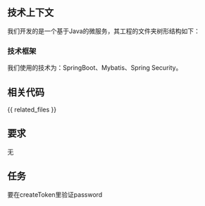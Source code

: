 ## 技术上下文

我们开发的是一个基于Java的微服务，其工程的文件夹树形结构如下：


### 技术框架

我们使用的技术为：SpringBoot、Mybatis、Spring Security。

## 相关代码

{{ related_files }}


## 要求

无

## 任务

要在createToken里验证password